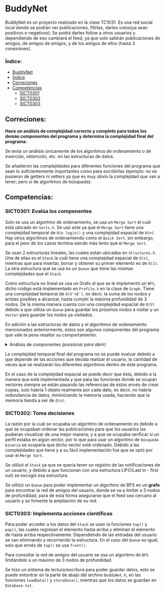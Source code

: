 # BuddyNet

BuddyNet es un proyecto realizado en la clase TC1031. Es una red social local donde se podrán ver publicaciones, filtrlas, darles votos(ya sean positivos o negativos); Se podrá darles follow a otros usuarios y dependiendo de eso cambiará el feed, ya que solo saldrán publicaciones de amigos, de amigos de amigos, y de los amigos de ellos (hasta 3 conexiones).

### Índice:
- [BuddyNet](#buddynet)
- [Índice](#índice)
- [Correciones](#correciones)
- [Competencias](#competencias)
    - [SICT0301](#sict0301-evalúa-los-componentes)
    - [SICT0302](#sict0302-toma-decisiones)
    - [SICT0303](#sict0303-implementa-acciones-científicas)

## Correciones:

**Hace un análisis de complejidad correcto y completo para todos los demás componentes del programa y determina la complejidad final del programa:**

Se tenía un análisis únicamente de los algoritmos de ordenamiento o de inserción, obtención, etc. en las estructuras de datos. 

Se añadieron las complejidades para diferentes funciones del programa que sean lo suficientemente importantes como para escribirlas (ejemplo: no se pusieron de getters ni setters ya que es muy obvio la complejidad que van a tener; pero si de algoritmos de búsqueda).

## Competencias:

### SICT0301: Evalúa los componentes 
Solo se usa un algoritmo de ordenamiento, se usa un `Merge Sort` el cuál está ubicado en `Sorts.h`. Se usó este ya que el `Merge Sort` tiene una complejidad temporal de `O(n log(n))` y una complejidad espacial de `O(n)`. Hay otros algoritmos de ordenamiendo como el `Quick Sort`, sin embargo, para el peor de los casos termina siendo más lento que el `Merge Sort`.

Se usan 2 estructuras lineales, las cuales están ubicadas en `Structures.h`. Una de ellas es el `Stack` la cuál tiene una complejidad espacial de `O(n)`, mientras que para insertar, borrar y obtener su primer elemento es de `O(1)`. La otra estructura que se usa es un `Queue` que tiene las mismas complejidades que el `Stack`.

Como estructura no lineal se usa un Grafo al que se le implementó un `BFS`, dicho código está implementado en `Profile.h` en la clase de `Graph`. Tiene una complejidad temporal de `O(V'+E')`, es decir, la suma de los nodos y aristas posibles a alcanzar, hasta cumplir la máxima profundidad de 3 nodos. De la misma manera cuenta con una complejidad espacial de `O(V)` debido a que utiliza un `Queue` para guardar los próximos nodos a visitar y un `Vector` para guardar los nodos ya visitados.

En adición a las estructuras de datos y el algoritmos de ordenamiento mencionados anteriormente, éstos son algunos componentes del programa que vale la pena resaltar su comportamiento:

<details>
<summary>Análisis de componentes <i>(presionar para abrir)</i></summary>

 - `profileExists()`:
    Se encuentra en `BuddyNet.h`, regresa un puntero hacia un perfil dándole su nombre de usuario como parámetro; tiene una complejidad temporal de `O(log n)`. Usa una **búsqueda binaria** ya que se añaden muy pocos usuarios en el programa, lo que signficaría que la desventaja de este algoritmo(ordenar el vector) no se repetiría mucho.

 - `postExists()`:
    Se encuentra en `BuddyNet.h`, regresa un puntero hacia una publicación dándole su ID como parámetro; tiene una complejidad temporal de `O(n)`. Usa una **búsqueda lineal** ya que el programa está pensado para tener varias inserciones, lo que haría caro los ordenamientos; haciendo que se vuelva temporalmente caro implementar una búsqueda binaria.

 - `showPosts()`:
    Se encuentra en `BuddyNet.h`, muestra las publicaciones de la red de amigos del usuario; tiene una complejidad temporal (simplificada) de `O(V' log(V'))` ya que desglosándola es de `O(V'+E'+V' log(V')+n log(V')+n)` debido a que usa un algoritmo de `BFS` para encontrar la red de amigos del usuario, la cuál se ordena, luego por cada uno de las publicaciones realiza una búsqueda binaria para ver si su autor está dentro de los amigos del usuario, y al final, se itera por cada una de las publicaciones que pudieron ser filtradas para que se impriman. En el caso de que sea `showPosts(Profile*)` la complejidad temporal es de `O(n)` ya que itera sobre las publicaciones creadas para comprobar si su autor es el perfil que se le dió como parámetro, para posteriormente iterar sobre dichas publicaciones para imprimirlas.

 - `createPost()`:
    Se encuentra en `BuddyNet.h`, permite al usuario crear una publicación; tiene una complejidad temporal de `O(n log n)` ya que en caso de que el vector de publicaciones esté ordenado por votos, se tendrá que ordenar por fecha, hacer la inserción y volver a ordernar por votos; debido a que se usa un `merge sort` es que se tiene esa complejidad.

 - `gotoSearch()`:
    Se encuentra en `BuddyNet.h`, lleva al usuario a un perfil o una publicación en específico; tiene una complejidad temporal de `O(n)`. Debido a que usa `postExists()` para encontrar la publicación dada tiene esa complejidad.

 - `freeMemory()`:
    Se encuentra en `BuddyNet.h`, libera la memoria usada; tiene una complejidad temporal de `O(n)` ya que itera entre las publicaciones y perfiles una vez.

 - `loadData()`:
    Se encuentra en `BuddyNet.h`, carga todos los datos de la base de datos al programa; tiene una complejidad temporal (simplificada) de `O(n*k log(n))`, ya que desglosándola es `O(P log(P) + C log(P) + C*k log(P) + N log(P) + N*K*C + N*K*log(P) + N + F log(P) + F*K log(P))` debido a las búsquedas realizadas con los nombres de usuario e ID's de publicaciones para obtener los punteros de usuarios y publicaciones respectivamente.

 - `storeData()`:
    Se encuentra en `BuddyNet.h`, guarda todos los datos del programa a la base de datos; tiene una complejidad temporal de `O(n)` ya que itera entre las publicaciones, sus datos y los perfiles una vez.

 - `upvote()`:
    Se encuentra en `Post.h`, le da un voto arriba a una publicación; tiene una complejidad temporal de `O(n)`. Debido a que se modificarían muy poco los votos y se harían pocas búsquedas en los mismos en una misma ejecución del programa, **sale más barato** hacer una búsqueda lineal para encontrar si se cuentan con votos en la publicación, a tener que hacer un ordenamiento y una búsqueda binaria.

 - `downvote()`:
    Se encuentra en `Post.h`, le da un voto abajo a una publicación; tiene una complejidad temporal de `O(n)`. Debido a que se modificarían muy poco los votos y se harían pocas búsquedas en los mismos en una misma ejecución del programa, **sale más barato** hacer una búsqueda lineal para encontrar si se cuentan con votos en la publicación, a tener que hacer un ordenamiento y una búsqueda binaria.

 - `erasevote()`:
    Se encuentra en `Post.h`, le borra un voto a una publicación; tiene una complejidad temporal de `O(n)`. Debido a que se modificarían muy poco los votos y se harían pocas búsquedas en los mismos en una misma ejecución del programa, **sale más barato** hacer una búsqueda lineal para encontrar si se cuentan con votos en la publicación, a tener que hacer un ordenamiento y una búsqueda binaria.

 - `isInList()`:
    Se encuentra en `Profile.h`, regresa el índice de un perfil en un vector; tiene una complejidad temporal de `O(n)`. Debido a los usos que se le da a éste método se prefirió el uso de una búsqueda lineal.

 - `addFollow`:
    Se encuentra en `Profile.h`, le añade un seguidor a un usuario; tiene una complejidad temporal de `O(n)`. Usa a `isInList()` para comprobar si está el usuario entre los sefuidores; usa una búsqueda lineal ya que cómo están en constante cambio saldría caro realizar varios ordenamientos seguidos.

 - `removeFollow`:
    Se encuentra en `Profile.h`, le quita un seguidor a un usuario; tiene una complejidad temporal de `O(n)`. Usa a `isInList()` para comprobar si está el usuario entre los sefuidores; usa una búsqueda lineal ya que cómo están en constante cambio saldría caro realizar varios ordenamientos seguidos.

</details>

La complejidad temporal final del programa no se puede evaluar debido a que depende de las acciones que decida realizar el usuario, la cantidad de veces que se realizarán los diferentes algoritmos dentro de éste programa. 

En el caso de la complejidad espacial se puede decir que ésta, debido a la manera que está implementada y que para las funciones donde se ocupan vectores siempre se están pasando las referencias de éstos envés de crear copias, solo habría 1 objeto realmente por cada dato, es decir, no habría redundancia de datos, minimizando la memoria usada, haciendo que la memoria tienda a ser de `O(n)`.

### SICT0302: Toma decisiones
La razón por la cuál se ocupaba un algoritmo de ordenamiento es debido a que se ocupaban ordenar las publicaciones para que los usuarios las pudieran visualizar de una mejor manera; y a que se ocupaba verificar si un perfil estaba en algún vector, por lo que para usar un algoritmo de `búsqueda binaria` se ocuparía que dicho vector esté ordenado. Debido a las complejidades que tiene y a su fácil implementación fue que se optó por usar el `Merge Sort`.

Se utilizó el `Stack` ya que se quería tener un registro de las notificaciones de un usuario, y debido a que funcionan con una estructura LIFO(Last in - first out) se escogió esa estructura.

Se utilizó un `Queue` para poder implementar un algoritmo de BFS en un **grafo** para encontrar la red de amigos del usuario, donde se va a limitar a 3 nodos de profundidad, para de esta forma asegurarse que el feed sea cercano al usuario y se fomente la ampliación de su red.

### SICT0303: Implementa acciones científicas
Para poder acceder a los datos del `Stack` se usan la funciones `top()` y `pop()`, las cuales regresan el elemento hasta arriba y eliminan el elemento de hasta arriba respectivamente. Dependiendo de las entradas del usuario se van eliminando y recorriendo la estructura. En el caso del `Queue` es igual, solo que envés de `top()` se usa `front()`.

Para consultar la red de amigos del usuario se usa un algoritmo de `BFS` limitándolo a un máximo de 3 nodos de profundidad.

Se hizo un sistema de lectura/escritura para poder guardar datos, esto se puede entontrar en la parte de abajo del archivo `BuddyNet.h`, en las funciones `loadData()` y `storeData()`, mientras que los datos se guardan en `Database.txt`.
